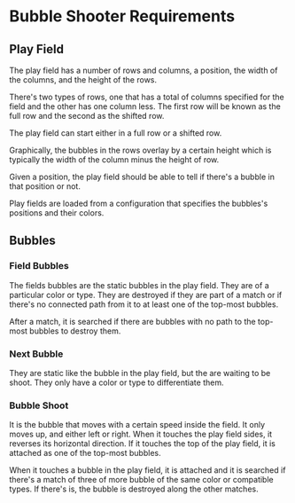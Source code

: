 # Bubble Shooter Requirements

## Play Field

The play field has a number of rows and columns, a position, the width of the columns, and the height of the rows.

There's two types of rows, one that has a total of columns specified for the field and the other has one column less. The first row will be known as the full row and the second as the shifted row.

The play field can start either in a full row or a shifted row.

Graphically, the bubbles in the rows overlay by a certain height which is typically the width of the column minus the height of row.

Given a position, the play field should be able to tell if there's a bubble in that position or not.

Play fields are loaded from a configuration that specifies the bubbles's positions and their colors.

## Bubbles

### Field Bubbles

The fields bubbles are the static bubbles in the play field. They are of a particular color or type. They are destroyed if they are part of a match or if there's no connected path from it to at least one of the top-most bubbles.

After a match, it is searched if there are bubbles with no path to the top-most bubbles to destroy them.

### Next Bubble

They are static like the bubble in the play field, but the are waiting to be shoot. They only have a color or type to differentiate them.

### Bubble Shoot

It is the bubble that moves with a certain speed inside the field. It only moves up, and either left or right. When it touches the play field sides, it reverses its horizontal direction. If it touches the top of the play field, it is attached as one of the top-most bubbles.

When it touches a bubble in the play field, it is attached and it is searched if there's a match of three of more bubble of the same color or compatible types. If there's is, the bubble is destroyed along the other matches.